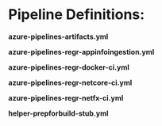 # Pipeline Definitions: 

**azure-pipelines-artifacts.yml**

**azure-pipelines-regr-appinfoingestion.yml**

**azure-pipelines-regr-docker-ci.yml**

**azure-pipelines-regr-netcore-ci.yml**

**azure-pipelines-regr-netfx-ci.yml**

**helper-prepforbuild-stub.yml**